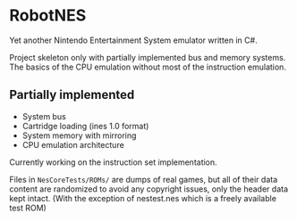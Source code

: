 # RobotNES

Yet another Nintendo Entertainment System emulator written in C#.

Project skeleton only with partially implemented bus and memory systems. The basics of the CPU emulation without most of the instruction emulation.

## Partially implemented

- System bus
- Cartridge loading (ines 1.0 format)
- System memory with mirroring
- CPU emulation architecture

Currently working on the instruction set implementation.

Files in `NesCoreTests/ROMs/` are dumps of real games, but all of their data content are randomized to avoid any copyright issues, only the header data kept intact. (With the exception of nestest.nes which is a freely available test ROM)